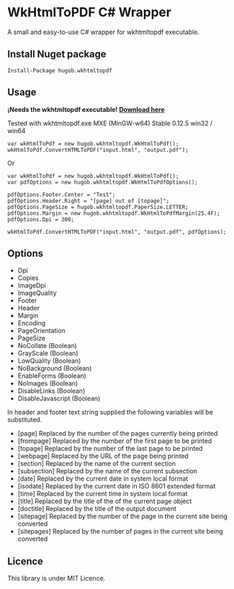 # WkHtmlToPDF C# Wrapper

A small and easy-to-use C# wrapper for wkhtmltopdf executable.

## Install Nuget package

```
Install-Package hugob.wkhtmltopdf
```

## Usage

**¡Needs the wkhtmltopdf executable! [Download here](https://wkhtmltopdf.org/downloads.html)**

Tested with wkhtmltopdf.exe MXE (MinGW-w64) Stable 0.12.5 win32 / win64

```
var wkHtmlToPdf = new hugob.wkhtmltopdf.WkHtmlToPdf();
wkHtmlToPdf.ConvertHTMLToPDF("input.html", "output.pdf");
```

Or

```
var wkHtmlToPdf = new hugob.wkhtmltopdf.WkHtmlToPdf();
var pdfOptions = new hugob.wkhtmltopdf.WkHtmlToPdfOptions();

pdfOptions.Footer.Center = "Test";
pdfOptions.Header.Right = "[page] out of [topage]";
pdfOptions.PageSize = hugob.wkhtmltopdf.PaperSize.LETTER;
pdfOptions.Margin = new hugob.wkhtmltopdf.WkHtmlToPdfMargin(25.4F);
pdfOptions.Dpi = 300;

wkHtmlToPdf.ConvertHTMLToPDF("input.html", "output.pdf", pdfOptions);
```

## Options

* Dpi
* Copies
* ImageDpi
* ImageQuality
* Footer
* Header
* Margin
* Encoding
* PageOrientation
* PageSize
* NoCollate (Boolean)
* GrayScale (Boolean)
* LowQuality (Boolean)
* NoBackground (Boolean)
* EnableForms (Boolean)
* NoImages (Boolean)
* DisableLinks (Boolean)
* DisableJavascript (Boolean)

In header and footer text string supplied the following variables will be substituted.

   * [page]       Replaced by the number of the pages currently being printed
   * [frompage]   Replaced by the number of the first page to be printed
   * [topage]     Replaced by the number of the last page to be printed
   * [webpage]    Replaced by the URL of the page being printed
   * [section]    Replaced by the name of the current section
   * [subsection] Replaced by the name of the current subsection
   * [date]       Replaced by the current date in system local format
   * [isodate]    Replaced by the current date in ISO 8601 extended format
   * [time]       Replaced by the current time in system local format
   * [title]      Replaced by the title of the of the current page object
   * [doctitle]   Replaced by the title of the output document
   * [sitepage]   Replaced by the number of the page in the current site being converted
   * [sitepages]  Replaced by the number of pages in the current site being converted

## Licence

This library is under MIT Licence.
